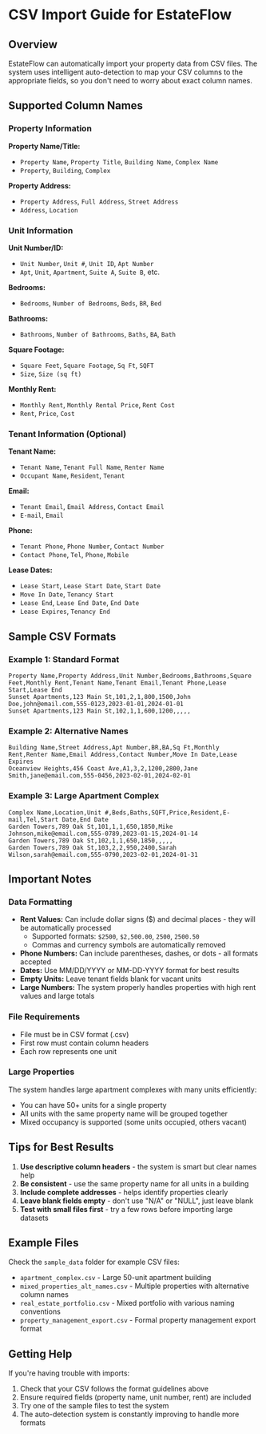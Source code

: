 # CSV Import Guide for EstateFlow

## Overview
EstateFlow can automatically import your property data from CSV files. The system uses intelligent auto-detection to map your CSV columns to the appropriate fields, so you don't need to worry about exact column names.

## Supported Column Names

### Property Information
**Property Name/Title:**
- `Property Name`, `Property Title`, `Building Name`, `Complex Name`
- `Property`, `Building`, `Complex`

**Property Address:**
- `Property Address`, `Full Address`, `Street Address`
- `Address`, `Location`

### Unit Information
**Unit Number/ID:**
- `Unit Number`, `Unit #`, `Unit ID`, `Apt Number`
- `Apt`, `Unit`, `Apartment`, `Suite A`, `Suite B`, etc.

**Bedrooms:**
- `Bedrooms`, `Number of Bedrooms`, `Beds`, `BR`, `Bed`

**Bathrooms:**
- `Bathrooms`, `Number of Bathrooms`, `Baths`, `BA`, `Bath`

**Square Footage:**
- `Square Feet`, `Square Footage`, `Sq Ft`, `SQFT`
- `Size`, `Size (sq ft)`

**Monthly Rent:**
- `Monthly Rent`, `Monthly Rental Price`, `Rent Cost`
- `Rent`, `Price`, `Cost`

### Tenant Information (Optional)
**Tenant Name:**
- `Tenant Name`, `Tenant Full Name`, `Renter Name`
- `Occupant Name`, `Resident`, `Tenant`

**Email:**
- `Tenant Email`, `Email Address`, `Contact Email`
- `E-mail`, `Email`

**Phone:**
- `Tenant Phone`, `Phone Number`, `Contact Number`
- `Contact Phone`, `Tel`, `Phone`, `Mobile`

**Lease Dates:**
- `Lease Start`, `Lease Start Date`, `Start Date`
- `Move In Date`, `Tenancy Start`
- `Lease End`, `Lease End Date`, `End Date`
- `Lease Expires`, `Tenancy End`

## Sample CSV Formats

### Example 1: Standard Format
```csv
Property Name,Property Address,Unit Number,Bedrooms,Bathrooms,Square Feet,Monthly Rent,Tenant Name,Tenant Email,Tenant Phone,Lease Start,Lease End
Sunset Apartments,123 Main St,101,2,1,800,1500,John Doe,john@email.com,555-0123,2023-01-01,2024-01-01
Sunset Apartments,123 Main St,102,1,1,600,1200,,,,,
```

### Example 2: Alternative Names
```csv
Building Name,Street Address,Apt Number,BR,BA,Sq Ft,Monthly Rent,Renter Name,Email Address,Contact Number,Move In Date,Lease Expires
Oceanview Heights,456 Coast Ave,A1,3,2,1200,2800,Jane Smith,jane@email.com,555-0456,2023-02-01,2024-02-01
```

### Example 3: Large Apartment Complex
```csv
Complex Name,Location,Unit #,Beds,Baths,SQFT,Price,Resident,E-mail,Tel,Start Date,End Date
Garden Towers,789 Oak St,101,1,1,650,1850,Mike Johnson,mike@email.com,555-0789,2023-01-15,2024-01-14
Garden Towers,789 Oak St,102,1,1,650,1850,,,,,
Garden Towers,789 Oak St,103,2,2,950,2400,Sarah Wilson,sarah@email.com,555-0790,2023-02-01,2024-01-31
```

## Important Notes

### Data Formatting
- **Rent Values:** Can include dollar signs ($) and decimal places - they will be automatically processed
  - Supported formats: `$2500`, `$2,500.00`, `2500`, `2500.50`
  - Commas and currency symbols are automatically removed
- **Phone Numbers:** Can include parentheses, dashes, or dots - all formats accepted
- **Dates:** Use MM/DD/YYYY or MM-DD-YYYY format for best results
- **Empty Units:** Leave tenant fields blank for vacant units
- **Large Numbers:** The system properly handles properties with high rent values and large totals

### File Requirements
- File must be in CSV format (.csv)
- First row must contain column headers
- Each row represents one unit

### Large Properties
The system handles large apartment complexes with many units efficiently:
- You can have 50+ units for a single property
- All units with the same property name will be grouped together
- Mixed occupancy is supported (some units occupied, others vacant)

## Tips for Best Results

1. **Use descriptive column headers** - the system is smart but clear names help
2. **Be consistent** - use the same property name for all units in a building
3. **Include complete addresses** - helps identify properties clearly
4. **Leave blank fields empty** - don't use "N/A" or "NULL", just leave blank
5. **Test with small files first** - try a few rows before importing large datasets

## Example Files
Check the `sample_data` folder for example CSV files:
- `apartment_complex.csv` - Large 50-unit apartment building
- `mixed_properties_alt_names.csv` - Multiple properties with alternative column names
- `real_estate_portfolio.csv` - Mixed portfolio with various naming conventions
- `property_management_export.csv` - Formal property management export format

## Getting Help
If you're having trouble with imports:
1. Check that your CSV follows the format guidelines above
2. Ensure required fields (property name, unit number, rent) are included
3. Try one of the sample files to test the system
4. The auto-detection system is constantly improving to handle more formats 